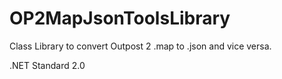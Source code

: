 # OP2MapJsonToolsLibrary
Class Library to convert Outpost 2 .map to .json and vice versa.

.NET Standard 2.0
